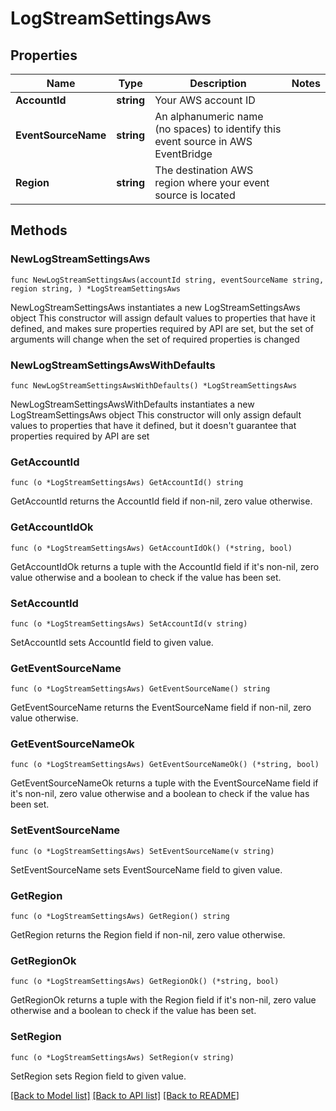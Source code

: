 # LogStreamSettingsAws

## Properties

Name | Type | Description | Notes
------------ | ------------- | ------------- | -------------
**AccountId** | **string** | Your AWS account ID | 
**EventSourceName** | **string** | An alphanumeric name (no spaces) to identify this event source in AWS EventBridge | 
**Region** | **string** | The destination AWS region where your event source is located | 

## Methods

### NewLogStreamSettingsAws

`func NewLogStreamSettingsAws(accountId string, eventSourceName string, region string, ) *LogStreamSettingsAws`

NewLogStreamSettingsAws instantiates a new LogStreamSettingsAws object
This constructor will assign default values to properties that have it defined,
and makes sure properties required by API are set, but the set of arguments
will change when the set of required properties is changed

### NewLogStreamSettingsAwsWithDefaults

`func NewLogStreamSettingsAwsWithDefaults() *LogStreamSettingsAws`

NewLogStreamSettingsAwsWithDefaults instantiates a new LogStreamSettingsAws object
This constructor will only assign default values to properties that have it defined,
but it doesn't guarantee that properties required by API are set

### GetAccountId

`func (o *LogStreamSettingsAws) GetAccountId() string`

GetAccountId returns the AccountId field if non-nil, zero value otherwise.

### GetAccountIdOk

`func (o *LogStreamSettingsAws) GetAccountIdOk() (*string, bool)`

GetAccountIdOk returns a tuple with the AccountId field if it's non-nil, zero value otherwise
and a boolean to check if the value has been set.

### SetAccountId

`func (o *LogStreamSettingsAws) SetAccountId(v string)`

SetAccountId sets AccountId field to given value.


### GetEventSourceName

`func (o *LogStreamSettingsAws) GetEventSourceName() string`

GetEventSourceName returns the EventSourceName field if non-nil, zero value otherwise.

### GetEventSourceNameOk

`func (o *LogStreamSettingsAws) GetEventSourceNameOk() (*string, bool)`

GetEventSourceNameOk returns a tuple with the EventSourceName field if it's non-nil, zero value otherwise
and a boolean to check if the value has been set.

### SetEventSourceName

`func (o *LogStreamSettingsAws) SetEventSourceName(v string)`

SetEventSourceName sets EventSourceName field to given value.


### GetRegion

`func (o *LogStreamSettingsAws) GetRegion() string`

GetRegion returns the Region field if non-nil, zero value otherwise.

### GetRegionOk

`func (o *LogStreamSettingsAws) GetRegionOk() (*string, bool)`

GetRegionOk returns a tuple with the Region field if it's non-nil, zero value otherwise
and a boolean to check if the value has been set.

### SetRegion

`func (o *LogStreamSettingsAws) SetRegion(v string)`

SetRegion sets Region field to given value.



[[Back to Model list]](../README.md#documentation-for-models) [[Back to API list]](../README.md#documentation-for-api-endpoints) [[Back to README]](../README.md)



